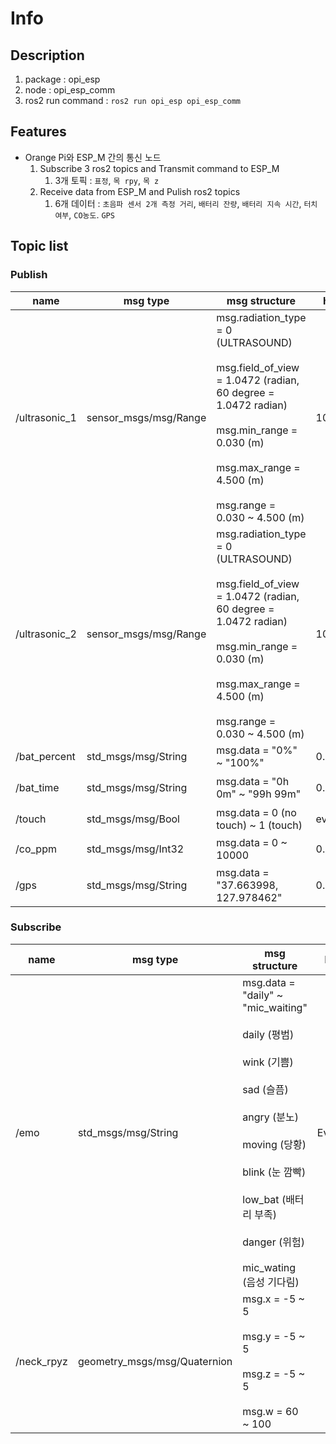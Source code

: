 # Info

## Description

1. package : opi_esp
2. node : opi_esp_comm
3. ros2 run command : `ros2 run opi_esp opi_esp_comm`

## Features

 - Orange Pi와 ESP_M 간의 통신 노드
   1. Subscribe 3 ros2 topics and Transmit command to ESP_M
      1. 3개 토픽 : `표정`, `목 rpy`, `목 z`
   2. Receive data from ESP_M and Pulish ros2 topics
      1. 6개 데이터 : `초음파 센서 2개 측정 거리`, `배터리 잔량`, `배터리 지속 시간`, `터치 여부`, `CO농도`. `GPS`

## Topic list

### Publish

| name          | msg type              | msg structure                                                                                                                                                                                                                | hz    | description              |
| ------------- | --------------------- | ---------------------------------------------------------------------------------------------------------------------------------------------------------------------------------------------------------------------------- | ----- | ------------------------ |
| /ultrasonic_1 | sensor_msgs/msg/Range | msg.radiation_type = 0 (ULTRASOUND) <br></br> msg.field_of_view = 1.0472 (radian, 60 degree = 1.0472 radian) <br></br> msg.min_range = 0.030 (m) <br></br> msg.max_range = 4.500 (m) <br></br> msg.range = 0.030 ~ 4.500 (m) | 10    | 전방 초음파 센서 측정 거리(m) |
| /ultrasonic_2 | sensor_msgs/msg/Range | msg.radiation_type = 0 (ULTRASOUND) <br></br> msg.field_of_view = 1.0472 (radian, 60 degree = 1.0472 radian) <br></br> msg.min_range = 0.030 (m) <br></br> msg.max_range = 4.500 (m) <br></br> msg.range = 0.030 ~ 4.500 (m) | 10    | 후방 초음파 센서 측정 거리(m) |
| /bat_percent  | std_msgs/msg/String   | msg.data = "0%" ~ "100%"                                                                                                                                                                                                     | 0.3   | 배터리 잔량              |
| /bat_time     | std_msgs/msg/String   | msg.data = "0h 0m" ~ "99h 99m"                                                                                                                                                                                    | 0.3   | 배터리 지속 시간         |
| /touch        | std_msgs/msg/Bool     | msg.data = 0 (no touch) ~ 1 (touch)                                                                                                                                                                                          | event | 터치 상태                |
| /co_ppm       | std_msgs/msg/Int32    | msg.data = 0 ~ 10000                                                                                                                                                                                                         | 0.3   | CO 농도(ppm)             |
| /gps          | std_msgs/msg/String   | msg.data = "37.663998, 127.978462"                                                                                                                                                                                           | 0.2   | Latitude, Longitude      |


### Subscribe

| name      | msg type                  | msg structure                                                                                                                                                                                                                                                            | hz    | description                     |
| --------- | ------------------------- | ------------------------------------------------------------------------------------------------------------------------------------------------------------------------------------------------------------------------------------------------------------------------ | ----- | ------------------------------- |
| /emo      | std_msgs/msg/String       | msg.data = "daily" ~ "mic_waiting" <br></br> daily (평범) <br></br> wink (기쁨) <br></br> sad (슬픔) <br></br> angry (분노) <br></br> moving (당황) <br></br> blink (눈 깜빡) <br></br> low_bat (배터리 부족) <br></br> danger (위험) <br></br> mic_wating (음성 기다림) | Event | 표정                            |
| /neck_rpyz | geometry_msgs/msg/Quaternion | msg.x = -5 ~ 5 <br></br> msg.y = -5 ~ 5 <br></br> msg.z = -5 ~ 5 <br></br> msg.w = 60 ~ 100        